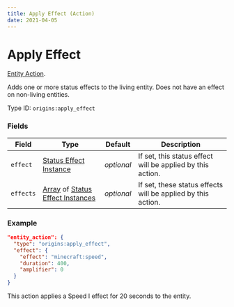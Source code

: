 ```yaml
---
title: Apply Effect (Action)
date: 2021-04-05
---
```

# Apply Effect

[Entity Action](../entity_actions.md).

Adds one or more status effects to the living entity. Does not have an effect on non-living entities.

Type ID: `origins:apply_effect`

### Fields

Field  | Type | Default | Description
-------|------|---------|-------------
`effect` | [Status Effect Instance](../data_types/status_effect_instance.md) | _optional_ | If set, this status effect will be applied by this action.
`effects` | [Array](../data_types/array.md) of [Status Effect Instances](../data_types/status_effect_instance.md) | _optional_ | If set, these status effects will be applied by this action.

### Example
```json
"entity_action": {
  "type": "origins:apply_effect",
  "effect": {
    "effect": "minecraft:speed",
    "duration": 400,
    "amplifier": 0
  }
}
```
This action applies a Speed I effect for 20 seconds to the entity.
